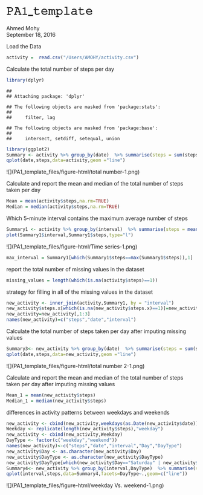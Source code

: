 # 𝙿𝙰𝟷_𝚝𝚎𝚖𝚙𝚕𝚊𝚝𝚎
Ahmed Mohy  
September 18, 2016  


Load the Data




```r
activity =  read.csv("/Users/AMOHY/activity.csv")
```

Calculate the total number of steps per day


```r
library(dplyr)
```

```
## 
## Attaching package: 'dplyr'
```

```
## The following objects are masked from 'package:stats':
## 
##     filter, lag
```

```
## The following objects are masked from 'package:base':
## 
##     intersect, setdiff, setequal, union
```

```r
library(ggplot2)
Summary <- activity %>% group_by(date)  %>% summarise(steps = sum(steps,na.rm=TRUE))
qplot(date,steps,data=activity,geom ="line")
```

![](PA1_template_files/figure-html/total number-1.png)<!-- -->

Calculate and report the mean and median of the total number of steps taken per day


```r
Mean = mean(activity$steps,na.rm=TRUE)
Median = median(activity$steps,na.rm=TRUE)
```

Which 5-minute interval contains the maximum average number of steps


```r
Summary1 <- activity %>% group_by(interval)  %>% summarise(steps = mean(steps,na.rm=TRUE))
plot(Summary1$interval,Summary1$steps,type="l")
```

![](PA1_template_files/figure-html/Time series-1.png)<!-- -->

```r
max_interval = Summary1[which(Summary1$steps==max(Summary1$steps)),1]
```

report the total number of missing values in the dataset


```r
missing_values = length(which(is.na(activity$steps)==1))
```

strategy for filling in all of the missing values in the dataset


```r
new_activity <- inner_join(activity,Summary1, by = "interval")
new_activity$steps.x[which(is.na(new_activity$steps.x)==1)]=new_activity$steps.y[which(is.na(new_activity$steps.x)==1)]
new_activity=new_activity[,1:3]
names(new_activity)=c("steps","date","interval")
```

Calculate the total number of steps taken per day after imputing missing values


```r
Summary3<- new_activity %>% group_by(date)  %>% summarise(steps = sum(steps))
qplot(date,steps,data=new_activity,geom ="line")
```

![](PA1_template_files/figure-html/total number 2-1.png)<!-- -->

Calculate and report the mean and median of the total number of steps taken per day after imputing missing values


```r
Mean_1 = mean(new_activity$steps)
Median_1 = median(new_activity$steps)
```

differences in activity patterns between weekdays and weekends


```r
new_activity <- cbind(new_activity,weekdays(as.Date(new_activity$date)))
Weekday <- replicate(length(new_activity$steps),"weekday")
new_activity <- cbind(new_activity,Weekday)
DayType <- factor(c("weekday","weekend"))
names(new_activity)<-c("steps","date","interval","Day","DayType")
new_activity$Day <- as.character(new_activity$Day)
new_activity$DayType <- as.character(new_activity$DayType)
new_activity$DayType[which(new_activity$Day=="Saturday" | new_activity$Day=="Sunday")]  ="weekend"
Summary4<- new_activity %>% group_by(interval,DayType)  %>% summarise(steps = mean(steps))
qplot(interval,steps,data=Summary4,facets=DayType~.,geom=c("line"))
```

![](PA1_template_files/figure-html/weekday Vs. weekend-1.png)<!-- -->
